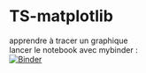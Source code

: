 # TS-matplotlib
apprendre à tracer un graphique  
lancer le notebook avec mybinder :  
[![Binder](https://mybinder.org/badge_logo.svg)](https://mybinder.org/v2/gh/CDERYCKE/TS-matplotlib/main?filepath=Graphiques.ipynb)
